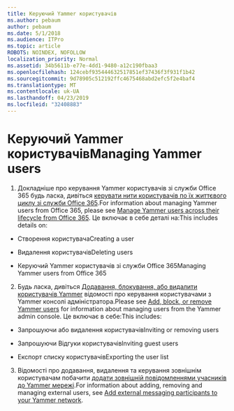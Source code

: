 ```yaml
---
title: Керуючий Yammer користувачів
ms.author: pebaum
author: pebaum
ms.date: 5/1/2018
ms.audience: ITPro
ms.topic: article
ROBOTS: NOINDEX, NOFOLLOW
localization_priority: Normal
ms.assetid: 34b5611b-e77e-4dd1-9480-a12c190fbaa3
ms.openlocfilehash: 124cebf935444632517851ef37436f3f931f1b42
ms.sourcegitcommit: 9d78905c512192ffc4675468abd2efc5f2e4baf4
ms.translationtype: MT
ms.contentlocale: uk-UA
ms.lasthandoff: 04/23/2019
ms.locfileid: "32408883"
---
```

# <a name="managing-yammer-users"></a><span data-ttu-id="47b33-102">Керуючий Yammer користувачів</span><span class="sxs-lookup"><span data-stu-id="47b33-102">Managing Yammer users</span></span>

1. <span data-ttu-id="47b33-103">Докладніше про керування Yammer користувачів зі служби Office 365 будь ласка, дивіться [керувати нити користувачів по їх життєвого циклу зі служби Office 365](https://support.office.com/article/6c4c8fff-6444-404a-bffc-f9da0bcc3039).</span><span class="sxs-lookup"><span data-stu-id="47b33-103">For information about managing Yammer users from Office 365, please see [Manage Yammer users across their lifecycle from Office 365](https://support.office.com/article/6c4c8fff-6444-404a-bffc-f9da0bcc3039).</span></span> <span data-ttu-id="47b33-104">Це включає в себе деталі на:</span><span class="sxs-lookup"><span data-stu-id="47b33-104">This includes details on:</span></span>
    
  - <span data-ttu-id="47b33-105">Створення користувача</span><span class="sxs-lookup"><span data-stu-id="47b33-105">Creating a user</span></span>
    
  - <span data-ttu-id="47b33-106">Видалення користувачів</span><span class="sxs-lookup"><span data-stu-id="47b33-106">Deleting users</span></span>
    
  - <span data-ttu-id="47b33-107">Керуючий Yammer користувачів зі служби Office 365</span><span class="sxs-lookup"><span data-stu-id="47b33-107">Managing Yammer users from Office 365</span></span>
    
2. <span data-ttu-id="47b33-108">Будь ласка, дивіться [Додавання, блокування, або видалити користувачів Yammer](http://alchemyportal.azurewebsites.net/Rule/ManageYammer%20users%20across%20their%20lifecycle%20from%20Office%20365) відомості про керування користувачами з Yammer консолі адміністратора.</span><span class="sxs-lookup"><span data-stu-id="47b33-108">Please see [Add, block, or remove Yammer users](http://alchemyportal.azurewebsites.net/Rule/ManageYammer%20users%20across%20their%20lifecycle%20from%20Office%20365) for information about managing users from the Yammer admin console.</span></span> <span data-ttu-id="47b33-109">Це включає в себе:</span><span class="sxs-lookup"><span data-stu-id="47b33-109">This includes:</span></span> 
    
  - <span data-ttu-id="47b33-110">Запрошуючи або видалення користувачів</span><span class="sxs-lookup"><span data-stu-id="47b33-110">Inviting or removing users</span></span>
    
  - <span data-ttu-id="47b33-111">Запрошуючи Відгуки користувачів</span><span class="sxs-lookup"><span data-stu-id="47b33-111">Inviting guest users</span></span>
    
  - <span data-ttu-id="47b33-112">Експорт списку користувачів</span><span class="sxs-lookup"><span data-stu-id="47b33-112">Exporting the user list</span></span>
    
3. <span data-ttu-id="47b33-113">Відомості про додавання, видалення та керування зовнішнім користувачам побачити [додати зовнішній повідомленнями учасників до Yammer мережі](https://support.office.com/article/423653bb-86b2-4eac-9d7e-dca121f7c16c).</span><span class="sxs-lookup"><span data-stu-id="47b33-113">For information about adding, removing and managing external users, see [Add external messaging participants to your Yammer network](https://support.office.com/article/423653bb-86b2-4eac-9d7e-dca121f7c16c).</span></span>
    


